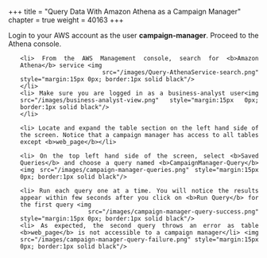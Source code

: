 +++
title = "Query Data With Amazon Athena as a Campaign Manager"
chapter = true
weight = 40163
+++

<div style="text-align: justify">

  Login to your AWS account as the user <b>campaign-manager</b>. Proceed to the Athena console.
  <ol>

    <li> From the AWS Management console, search for <b>Amazon Athena</b> service <img
            src="/images/Query-AthenaService-search.png" style="margin:15px 0px; border:1px solid black"/>
    </li>
    <li> Make sure you are logged in as a business-analyst user<img src="/images/business-analyst-view.png" style="margin:15px 0px; border:1px solid black"/>
    </li>

    <li> Locate and expand the table section on the left hand side of the screen. Notice that a campaign manager has access to all tables except <b>web_page</b></li>

    <li> On the top left hand side of the screen, select <b>Saved Queries</b> and choose a query named <b>CampaignManager-Query</b> <img src="/images/campaign-manager-queries.png" style="margin:15px 0px; border:1px solid black"/>

    <li> Run each query one at a time. You will notice the results appear within few seconds after you click on <b>Run Query</b> for the first query <img
            src="/images/campaign-manager-query-success.png" style="margin:15px 0px; border:1px solid black"/>
    <li> As expected, the second query throws an error as table <b>web_page</b> is not accessible to a campaign manager</li> <img src="/images/campaign-manager-query-failure.png" style="margin:15px 0px; border:1px solid black"/>


</ol>



</div>
